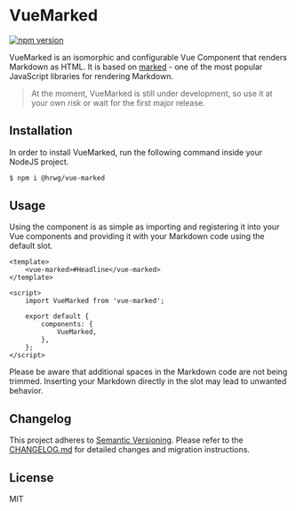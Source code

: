 # VueMarked

[![npm version](https://badge.fury.io/js/%40rherwig%2Fvue-marked.svg)](https://badge.fury.io/js/%40rherwig%2Fvue-marked)

VueMarked is an isomorphic and configurable Vue Component that renders Markdown
as HTML. It is based on [marked](https://github.com/markedjs/marked) - one of 
the most popular JavaScript libraries for rendering Markdown.

> At the moment, VueMarked is still under development, so use it at your
> own risk or wait for the first major release.

## Installation
In order to install VueMarked, run the following command inside your NodeJS project.

```bash
$ npm i @hrwg/vue-marked
```

## Usage
Using the component is as simple as importing and registering it into your Vue components
and providing it with your Markdown code using the default slot.

```vue
<template>
    <vue-marked>#Headline</vue-marked>
</template>

<script>
    import VueMarked from 'vue-marked';
    
    export default {
        components: {
            VueMarked,
        },
    };
</script>
```

Please be aware that additional spaces in the Markdown code are not being trimmed.
Inserting your Markdown directly in the slot may lead to unwanted behavior.

## Changelog
This project adheres to [Semantic Versioning](https://semver.org/). 
Please refer to the [CHANGELOG.md](CHANGELOG.md) for detailed changes and
migration instructions.

## License
MIT
